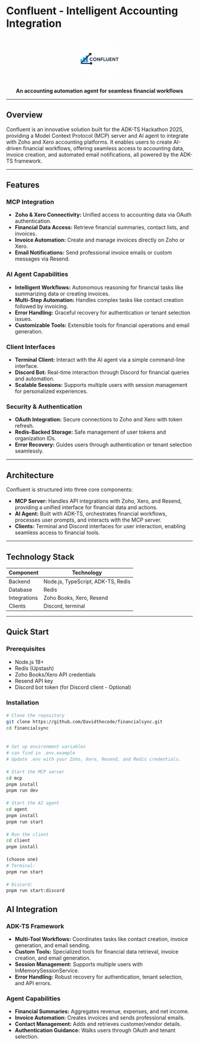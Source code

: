 # **Confluent - Intelligent Accounting Integration**

<div align="center">
  <img src="client/public/confluent.png" alt="confluent Logo" width="120" height="120" style="border-radius: 50%;">
  
  **An accounting automation agent for seamless financial workflows**
</div>

---

## **Overview**
Confluent is an innovative solution built for the ADK-TS Hackathon 2025, providing a Model Context Protocol (MCP) server and AI agent to integrate with Zoho and Xero accounting platforms. It enables users to create AI-driven financial workflows, offering seamless access to accounting data, invoice creation, and automated email notifications, all powered by the ADK-TS framework.

---

## **Features**

### **MCP Integration**
- **Zoho & Xero Connectivity:** Unified access to accounting data via OAuth authentication.
- **Financial Data Access:** Retrieve financial summaries, contact lists, and invoices.
- **Invoice Automation:** Create and manage invoices directly on Zoho or Xero.
- **Email Notifications:** Send professional invoice emails or custom messages via Resend.

### **AI Agent Capabilities**
- **Intelligent Workflows:** Autonomous reasoning for financial tasks like summarizing data or creating invoices.
- **Multi-Step Automation:** Handles complex tasks like contact creation followed by invoicing.
- **Error Handling:** Graceful recovery for authentication or tenant selection issues.
- **Customizable Tools:** Extensible tools for financial operations and email generation.

### **Client Interfaces**
- **Terminal Client:** Interact with the AI agent via a simple command-line interface.
- **Discord Bot:** Real-time interaction through Discord for financial queries and automation.
- **Scalable Sessions:** Supports multiple users with session management for personalized experiences.

### **Security & Authentication**
- **OAuth Integration:** Secure connections to Zoho and Xero with token refresh.
- **Redis-Backed Storage:** Safe management of user tokens and organization IDs.
- **Error Recovery:** Guides users through authentication or tenant selection seamlessly.

---

## **Architecture**
Confluent is structured into three core components:

- **MCP Server:** Handles API integrations with Zoho, Xero, and Resend, providing a unified interface for financial data and actions.  
- **AI Agent:** Built with ADK-TS, orchestrates financial workflows, processes user prompts, and interacts with the MCP server.  
- **Clients:** Terminal and Discord interfaces for user interaction, enabling seamless access to financial tools.

---

## **Technology Stack**

| Component | Technology |
|------------|-------------|
| Backend | Node.js, TypeScript, ADK-TS, Redis |
| Database | Redis | 
| Integrations | Zoho Books, Xero, Resend |
| Clients | Discord, terminal |

---

## **Quick Start**

### **Prerequisites**
- Node.js 18+
- Redis (Upstash)
- Zoho Books/Xero API credentials
- Resend API key
- Discord bot token (for Discord client - Optional)

### **Installation**
```bash
# Clone the repository
git clone https://github.com/Davidthecode/financialsync.git
cd financialsync


# Set up environment variables
# can find in .env.example
# Update .env with your Zoho, Xero, Resend, and Redis credentials.

# Start the MCP server
cd mcp
pnpm install
pnpm run dev

# Start the AI agent
cd agent
pnpm install
pnpm run start

# Run the client
cd client
pnpm install

(choose one)
# Terminal:
pnpm run start

# Discord:
pnpm run start:discord

```

## **AI Integration**

### **ADK-TS Framework**
- **Multi-Tool Workflows:** Coordinates tasks like contact creation, invoice generation, and email sending.  
- **Custom Tools:** Specialized tools for financial data retrieval, invoice creation, and email generation.  
- **Session Management:** Supports multiple users with InMemorySessionService.  
- **Error Handling:** Robust recovery for authentication, tenant selection, and API errors.  

### **Agent Capabilities**
- **Financial Summaries:** Aggregates revenue, expenses, and net income.  
- **Invoice Automation:** Creates invoices and sends professional emails.  
- **Contact Management:** Adds and retrieves customer/vendor details.  
- **Authentication Guidance:** Walks users through OAuth and tenant selection.
